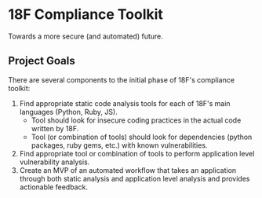 # 18F Compliance Toolkit
Towards a more secure (and automated) future.

## Project Goals

There are several components to the initial phase of 18F's compliance toolkit:

1. Find appropriate static code analysis tools for each of 18F's main languages (Python, Ruby, JS).
    * Tool should look for insecure coding practices in the actual code written by 18F.
    * Tool (or combination of tools) should look for dependencies (python packages, ruby gems, etc.) with known vulnerabilities.
2. Find appropriate tool or combination of tools to perform application level vulnerability analysis.
3. Create an MVP of an automated workflow that takes an application through both static analysis and application level analysis and provides actionable feedback.
